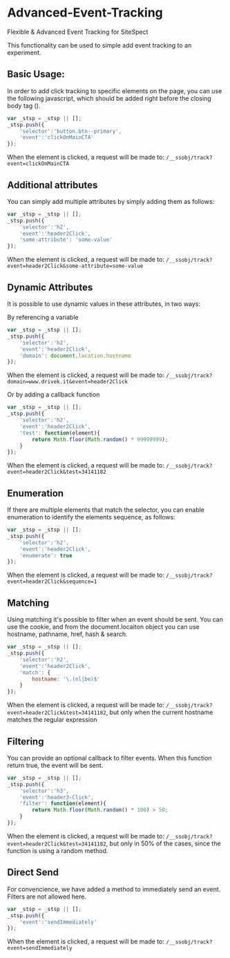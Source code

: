 # Advanced-Event-Tracking
Flexible &amp; Advanced Event Tracking for SiteSpect

This functionality can be used to simple add event tracking to an experiment.

## Basic Usage:

In order to add click tracking to specific elements on the page, you can use the following javascript, which should be added right before the closing body tag (</body>).

```javascript
var _stsp = _stsp || [];
_stsp.push({
	'selector':'button.btn--primary',
	'event':'clickOnMainCTA'
});
```

When the element is clicked, a request will be made to: `/__ssobj/track?event=clickOnMainCTA`

## Additional attributes
You can simply add multiple attributes by simply adding them as follows:

```javascript
var _stsp = _stsp || [];
_stsp.push({
	'selector':'h2',
	'event':'header2Click',
	'some-attribute': 'some-value'
});
```

When the element is clicked, a request will be made to: `/__ssobj/track?event=header2Click&some-attribute=some-value`

## Dynamic Attributes
It is possible to use dynamic values in these attributes, in two ways:

By referencing a variable

```javascript
var _stsp = _stsp || [];
_stsp.push({
	'selector':'h2',
	'event':'header2Click',
	'domain': document.location.hostname
});
```

When the element is clicked, a request will be made to: `/__ssobj/track?domain=www.drivek.it&event=header2Click`

Or by adding a callback function

```javascript
var _stsp = _stsp || [];
_stsp.push({
	'selector':'h2',
	'event':'header2Click',
	'test': function(element){
		return Math.floor(Math.random() * 99999999);
	}
});
```

When the element is clicked, a request will be made to: `/__ssobj/track?event=header2Click&test=34141182`

## Enumeration
If there are multiple elements that match the selector, you can enable enumeration to identify the elements sequence, as follows:

```javascript
var _stsp = _stsp || [];
_stsp.push({
	'selector':'h2',
	'event':'header2Click',
	'enumerate': true
});
```

When the element is clicked, a request will be made to: `/__ssobj/track?event=header2Click&sequence=1`

## Matching
Using matching it's possible to filter when an event should be sent. You can use the cookie, and from the document.locaiton object you can use hostname, pathname, href, hash & search.

```javascript
var _stsp = _stsp || [];
_stsp.push({
	'selector':'h2',
	'event':'header2Click',
	'match': {
		hostname: '\.(nl|be)$'
	}
});
```

When the element is clicked, a request will be made to: `/__ssobj/track?event=header2Click&test=34141182`, but only when the current hostname matches the regular expression

## Filtering
You can provide an optional callback to filter events. When this function return true, the event will be sent.

```javascript
var _stsp = _stsp || [];
_stsp.push({
	'selector':'h3',
	'event':'header3-Click',
	'filter': function(element){
		return Math.floor(Math.random() * 100) > 50;
	}
});
```

When the element is clicked, a request will be made to: `/__ssobj/track?event=header2Click&test=34141182`, but only in 50% of the cases, since the function is using a random method.

## Direct Send
For convencience, we have added a method to immediately send an event. Filters are not allowed here.

```javascript
var _stsp = _stsp || [];
_stsp.push({
	'event':'sendImmediately'
});
```

When the element is clicked, a request will be made to: `/__ssobj/track?event=sendImmediately`

